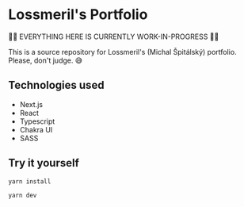 # Lossmeril's Portfolio

🚧🚧 EVERYTHING HERE IS CURRENTLY WORK-IN-PROGRESS 🚧🚧

This is a source repository for Lossmeril's (Michal Špitálský) portfolio. Please, don't judge. 😅

## Technologies used
- Next.js
- React
- Typescript
- Chakra UI
- SASS

## Try it yourself

```bash
yarn install

yarn dev
```
